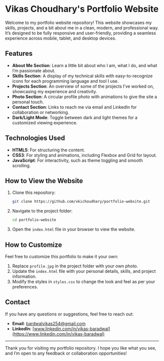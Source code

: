 # Vikas Choudhary's Portfolio Website

Welcome to my portfolio website repository! This website showcases my skills, projects, and a bit about me in a clean, modern, and professional way. It’s designed to be fully responsive and user-friendly, providing a seamless experience across mobile, tablet, and desktop devices.

## Features
- **About Me Section**: Learn a little bit about who I am, what I do, and what I’m passionate about.
- **Skills Section**: A display of my technical skills with easy-to-recognize icons for each programming language and tool I use.
- **Projects Section**: An overview of some of the projects I’ve worked on, showcasing my experience and creativity.
- **Photo Section**: A circular profile photo with animations to give the site a personal touch.
- **Contact Section**: Links to reach me via email and LinkedIn for collaboration or networking.
- **Dark/Light Mode**: Toggle between dark and light themes for a customized viewing experience.

## Technologies Used
- **HTML5**: For structuring the content.
- **CSS3**: For styling and animations, including Flexbox and Grid for layout.
- **JavaScript**: For interactivity, such as theme toggling and smooth scrolling.

## How to View the Website
1. Clone this repository:
   ```bash
   git clone https://github.com/vkichoudhary/portfolio-website.git
   ```
2. Navigate to the project folder:
   ```bash
   cd portfolio-website
   ```
3. Open the `index.html` file in your browser to view the website.

## How to Customize
Feel free to customize this portfolio to make it your own:
1. Replace `profile.jpg` in the project folder with your own photo.
2. Update the `index.html` file with your personal details, skills, and project information.
3. Modify the styles in `styles.css` to change the look and feel as per your preferences.

## Contact
If you have any questions or suggestions, feel free to reach out:
- **Email**: [bardwalvikas254@gmail.com](mailto:bardwalvikas254@gmail.com)
- **LinkedIn**: [www.linkedin.com/in/vikas-baradwal](https://www.linkedin.com/in/vikas-baradwal)

---

Thank you for visiting my portfolio repository. I hope you like what you see, and I’m open to any feedback or collaboration opportunities!

